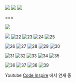 
![](https://youtu.be/hL02mVItDv4)
![](https://youtu.be/jSLj1h87W5Y)
![](https://youtu.be/5JCAzuAPLFs)

===

![](https://youtu.be/iT5yLkZFquI)

![](https://youtu.be/4n84LePBiac)
![22](https://youtu.be/cSOVG_utfn8)
![23](https://youtu.be/FWUl2XoogdM)
![24](https://youtu.be/-Zg5lid21g8)
![25](https://youtu.be/YgtFpW1ugUw)

![26](https://youtu.be/ZrOpGSbp53U)
![27](https://youtu.be/DHimaNbp8SE)
![28](https://youtu.be/_CfUYfpHRjk)
![29](https://youtu.be/4DBw-Q-1-Kc)
![30](https://youtu.be/xbFhLCSk2_A)

![31](https://youtu.be/sqt8QSSDrDU)
![32](https://youtu.be/XKfNNUSvcHI)
![33](https://youtu.be/v-JYwtLCKZ4)
![34](https://youtu.be/Uk3qsFKVc-8)
![35](https://youtu.be/8QSov6rxelI)

![36](https://youtu.be/W1DwGBeS-KU)
![37](https://youtu.be/lkaKLn_T1VM)
![38](https://youtu.be/xbz96QFn1Ss)
![39](https://youtu.be/2BGRhmYncWw)



Youtube [Code Inspire](https://www.youtube.com/channel/UCnj1BK9TU32-bOlZ9415fuw/featured) 에서 연재 중 